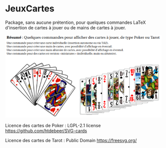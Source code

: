 # JeuxCartes
Package, sans aucune prétention, pour quelques commandes LaTeX d'insertion de cartes à jouer ou de mains de cartes à jouer.

![illustr](./github_pres_JeuxCartes.png?raw=true "illustr")

Licence des cartes de Poker : LGPL-2.1 license https://github.com/htdebeer/SVG-cards

Licence des cartes de Tarot : Public Domain https://freesvg.org/
